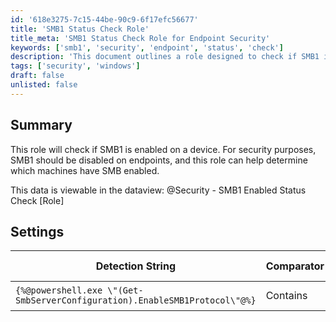 ```yaml
---
id: '618e3275-7c15-44be-90c9-6f17efc56677'
title: 'SMB1 Status Check Role'
title_meta: 'SMB1 Status Check Role for Endpoint Security'
keywords: ['smb1', 'security', 'endpoint', 'status', 'check']
description: 'This document outlines a role designed to check if SMB1 is enabled on endpoints. It highlights the importance of disabling SMB1 for security purposes and provides details on how to view the status of SMB1 across devices using a specific dataview.'
tags: ['security', 'windows']
draft: false
unlisted: false
---
```


## Summary

This role will check if SMB1 is enabled on a device. For security purposes, SMB1 should be disabled on endpoints, and this role can help determine which machines have SMB enabled.

This data is viewable in the dataview: @Security - SMB1 Enabled Status Check [Role]

## Settings

| Detection String                                      | Comparator | Result | Applicable OS |
|------------------------------------------------------|------------|--------|----------------|
| `{%@powershell.exe \"(Get-SmbServerConfiguration).EnableSMB1Protocol\"@%}` | Contains   | True   | Windows OS     |

